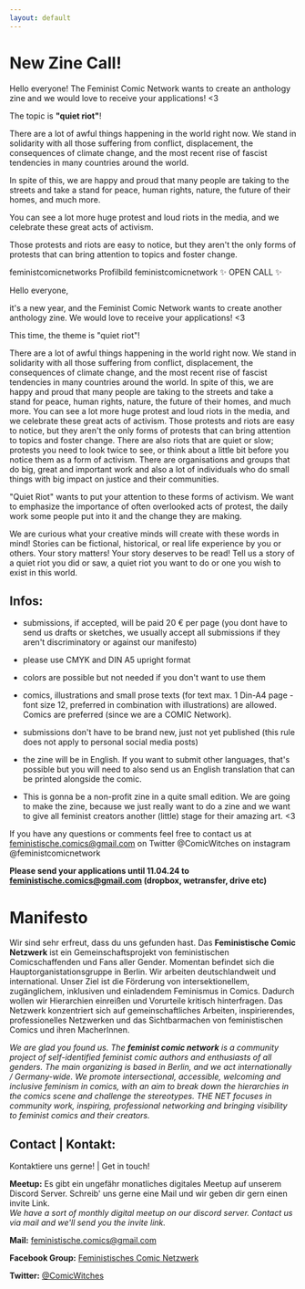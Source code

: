 ```yaml
---
layout: default
---
```


# New Zine Call!
Hello everyone! The Feminist Comic Network wants to create an anthology zine and we would love to receive your applications! <3

The topic is **"quiet riot"**! 

There are a lot of awful things happening in the world right now. We stand in solidarity with all those suffering from conflict, displacement, the consequences of climate change, and the most recent rise of fascist tendencies in many countries around the world. 

In spite of this, we are happy and proud that many people are taking to the streets and take a stand for peace, human rights, nature, the future of their homes, and much more.

You can see a lot more huge protest and loud riots in the media, and we celebrate these great acts of activism.

Those protests and riots are easy to notice, but they aren't the only forms of protests that can bring attention to topics and foster change.

feministcomicnetworks Profilbild
feministcomicnetwork
✨️ OPEN CALL ✨️
 
Hello everyone,

it's a new year, and the Feminist Comic Network wants to create another anthology zine. We would love to receive your applications! <3

This time, the theme is "quiet riot"!

There are a lot of awful things happening in the world right now. We stand in solidarity with all those suffering from conflict, displacement, the consequences of climate change, and the most recent rise of fascist tendencies in many countries around the world. 
In spite of this, we are happy and proud that many people are taking to the streets and take a stand for peace, human rights, nature, the future of their homes, and much more.
You can see a lot more huge protest and loud riots in the media, and we celebrate these great acts of activism.
Those protests and riots are easy to notice, but they aren't the only forms of protests that can bring attention to topics and foster change. 
There are also riots that are quiet or slow; protests you need to look twice to see, or think about a little bit before you notice them as a form of activism.
There are organisations and groups that do big, great and important work and also a lot of individuals who do small things with big impact on justice and their communities.

"Quiet Riot" wants to put your attention to these forms of activism. We want to emphasize the importance of often overlooked acts of protest, the daily work some people put into it and the change they are making.

We are curious what your creative minds will create with these words in mind!
Stories can be fictional, historical, or real life experience by you or others.
Your story matters! Your story deserves to be read!
Tell us a story of a quiet riot you did or saw, a quiet riot you want to do or one you wish to exist in this world. 

## Infos:

- submissions, if accepted, will be paid 20 € per page (you dont have to send us drafts or sketches, we usually accept all submissions if they aren't discriminatory or against our manifesto)

- please use CMYK and DIN A5 upright format

- colors are possible but not needed if you don't want to use them

- comics, illustrations and small prose texts (for text max. 1 Din-A4 page - font size 12, preferred in combination with illustrations) are allowed. Comics are preferred (since we are a COMIC Network).

- submissions don't have to be brand new, just not yet published (this rule does not apply to personal social media posts)

- the zine will be in English. If you want to submit other languages, that's possible but you will need to also send us an English translation that can be printed alongside the comic.
- This is gonna be a non-profit zine in a quite small edition. We are going to make the zine, because we just really want to do a zine and we want to give all feminist creators another (little) stage for their amazing art. <3

If you have any questions or comments feel free to contact us at
feministische.comics@gmail.com
on Twitter @ComicWitches 
on instagram @feministcomicnetwork

**Please send your applications until 11.04.24 to feministische.comics@gmail.com (dropbox, wetransfer, drive etc)**

# Manifesto
Wir sind sehr erfreut, dass du uns gefunden hast. Das **Feministische Comic Netzwerk** ist ein Gemeinschaftsprojekt von feministischen Comicschaffenden und Fans aller Gender. Momentan befindet sich die Hauptorganistationsgruppe in Berlin. Wir arbeiten deutschlandweit und international. Unser Ziel ist die Förderung von intersektionellem, zugänglichem, inklusiven und einladendem Feminismus in Comics. Dadurch wollen wir Hierarchien einreißen und Vorurteile kritisch hinterfragen. Das Netzwerk konzentriert sich auf gemeinschaftliches Arbeiten, inspirierendes, professionelles Netzwerken und das Sichtbarmachen von feministischen Comics und ihren MacherInnen.

*We are glad you found us. The **feminist comic network** is a community project of self-identified feminist comic authors and enthusiasts of all genders. The main organizing is based in Berlin, and we act internationally / Germany-wide. We promote intersectional, accessible, welcoming and inclusive feminism in comics, with an aim to break down the hierarchies in the comics scene and challenge the stereotypes. THE NET focuses in community work, inspiring, professional networking and bringing visibility to feminist comics and their creators.*

## Contact | Kontakt:
Kontaktiere uns gerne! | Get in touch!

**Meetup:** Es gibt ein ungefähr monatliches digitales Meetup auf unserem Discord Server. Schreib' uns gerne eine Mail und wir geben dir gern einen invite Link.  
*We have a sort of monthly digital meetup on our discord server. Contact us via mail and we'll send you the invite link.*

**Mail:** <feministische.comics@gmail.com>

**Facebook Group:** [Feministisches Comic Netzwerk](https://www.facebook.com/groups/1712474105664302)

**Twitter:** [@ComicWitches](https://twitter.com/comicwitches)
